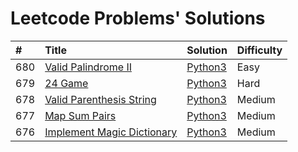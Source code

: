 # Leetcode Problems' Solutions

| #    | Title                                                                                   | Solution                                   | Difficulty |
| :--- | :-------------------------------------------------------------------------------------- | :----------------------------------------- | :--------- |
| 680  | [Valid Palindrome II](https://leetcode.com/problems/valid-palindrome-ii/)               | [Python3](./valid_palindrome.py)           | Easy       |
| 679  | [24 Game](https://leetcode.com/problems/24-game/)                                       | [Python3](./24_game.py)                    | Hard       |
| 678  | [Valid Parenthesis String](https://leetcode.com/problems/valid-parenthesis-string/)     | [Python3](./valid_parenthesis_string.py)   | Medium     |
| 677  | [Map Sum Pairs](https://leetcode.com/problems/map-sum-pairs/)                           | [Python3](./map_sun_pairs.py)              | Medium     |
| 676  | [Implement Magic Dictionary](https://leetcode.com/problems/implement-magic-dictionary/) | [Python3](./implement_magic_dictionary.py) | Medium     |